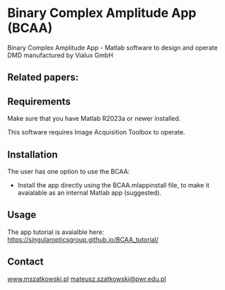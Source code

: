 # Binary Complex Amplitude App (BCAA)
Binary Complex Amplitude App - Matlab software to design and operate DMD manufactured by Vialux GmbH

## Related papers:


## Requirements
Make sure that you have Matlab R2023a or newer installed.

This software requires Image Acquisition Toolbox to operate.

## Installation
The user has one option to use the BCAA:

* Install the app directly using the BCAA.mlappinstall file, to make it avaialable as an internal Matlab app (suggested). 

## Usage

The app tutorial is avaialble here: 
https://singularopticsgroup.github.io/BCAA_tutorial/


## Contact
www.mszatkowski.pl
mateusz.szatkowski@pwr.edu.pl
